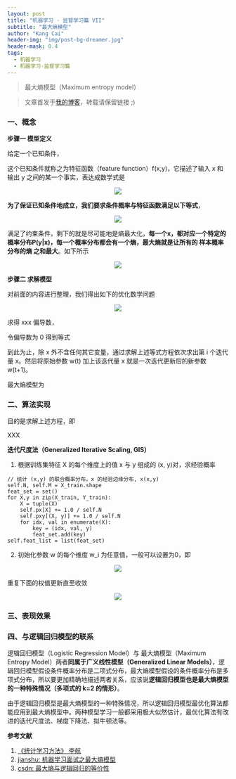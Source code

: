 ```yaml
---
layout: post
title: "机器学习 · 监督学习篇 VII"
subtitle: "最大熵模型"
author: "Kang Cai"
header-img: "img/post-bg-dreamer.jpg"
header-mask: 0.4
tags:
  - 机器学习
  - 机器学习·监督学习篇
---
```


> 最大熵模型（Maximum entropy model）

> 文章首发于[我的博客](https://kangcai.github.io/)，转载请保留链接 ;)

### 一、概念


**步骤一 模型定义**

给定一个已知条件，

这个已知条件就称之为特征函数（feature function）f(x,y)，它描述了输入 x 和输出 y 之间的某一个事实，表达成数学式是

<center>
<img src="https://latex.codecogs.com/gif.latex?f(x,y)=\left\{\begin{matrix}&space;1,&\text{x&space;and&space;y&space;satisfy&space;some&space;fact}\\&space;0,&\text{otherwise}&space;\end{matrix}\right."/>
</center>

**为了保证已知条件地成立，我们要求条件概率与特征函数满足以下等式**，

<center>
<img src="https://latex.codecogs.com/gif.latex?\sum_{x,&space;y}&space;\tilde{P}(x)&space;P(y&space;|&space;x)&space;f(x,&space;y)=\sum_{x,&space;y}&space;\tilde{P}(x,&space;y)&space;f(x,&space;y)" />
</center>

满足了约束条件，剩下的就是尽可能地是熵最大化，**每一个x，都对应一个特定的概率分布P(y|x)，每一个概率分布都会有一个熵，最大熵就是让所有的 样本概率分布的熵 之和最大**。如下所示

<center>
<img src="https://latex.codecogs.com/gif.latex?H(P)=-\sum_{x,&space;y}&space;\tilde{P}(x)&space;P(y&space;|&space;x)&space;\log&space;P(y&space;|&space;x)"  />
</center>

**步骤二 求解模型**

对前面的内容进行整理，我们得出如下的优化数学问题

<center>
<img src="https://latex.codecogs.com/gif.latex?\begin{aligned}&space;&\&space;\min&space;_{R&space;\in&space;\mathrm{C}}-H(P)=\sum_{x,&space;y}&space;\tilde{P}(x)&space;P(y&space;|&space;x)&space;\log&space;P(y&space;|&space;x)&space;\\&space;&\begin{array}{ll}{\text&space;{&space;s.t.&space;}}&space;&&space;{E_{P}\left(f_{i}\right)-E_{\tilde{p}}\left(f_{i}\right)=0,&space;\quad&space;i=1,2,&space;\cdots,&space;n}&space;\\&space;{}&space;&&space;{\sum_{y}&space;P(y&space;|&space;x)=1}\end{array}&space;\end{aligned}"/>
</center>

求得 xxx 偏导数，

令偏导数为 0 得到等式

到此为止，除 x 外不含任何其它变量，通过求解上述等式方程依次求出第 i 个迭代量 x。然后将原始参数 w(t) 加上该迭代量 x 就是一次迭代更新后的新参数 w(t+1)。

最大熵模型为

### 二、算法实现

目的是求解上述方程，即

XXX

**迭代尺度法（Generalized Iterative Scaling, GIS）**

1. 根据训练集特征 X 的每个维度上的值 x 与 y 组成的 (x, y)对，求经验概率

```buildoutcfg
// 统计 (x,y) 的联合概率分布，x 的经验边缘分布, x(x,y)
self.N, self.M = X_train.shape
feat_set = set()
for X,y in zip(X_train, Y_train):
    X = tuple(X)
    self.px[X] += 1.0 / self.N
    self.pxy[(X, y)] += 1.0 / self.N
    for idx, val in enumerate(X):
        key = (idx, val, y)
        feat_set.add(key)
self.feat_list = list(feat_set)
```

2. 初始化参数 w 的每个维度 w_i 为任意值，一般可以设置为0，即

<center>
<img src="https://latex.codecogs.com/gif.latex?w_i^{(0)}&space;=&space;0,&space;i&space;\in&space;\{1,2,3,...,n\}" />
</center>

重复下面的权值更新直至收敛

<center>
<img src="https://latex.codecogs.com/gif.latex?w_i^{(t&plus;1)}&space;=&space;w_i^{(t)}&space;&plus;&space;\frac{1}{C}&space;\log&space;\frac{E_{\hat&space;p}(f_i)}{E_{p^{(n)}}(f_i)},i&space;\in&space;\{1,2,...,n\}"  />
</center>


### 三、表现效果

### 四、与逻辑回归模型的联系

逻辑回归模型（Logistic Regression Model）与 最大熵模型（Maximum Entropy Model）两者**同属于广义线性模型（Generalized Linear Models）**，逻辑回归模型假设条件概率分布是二项式分布，最大熵模型假设的条件概率分布是多项式分布，所以要更加精确地描述两者关系，应该说**逻辑回归模型也是最大熵模型的一种特殊情况（多项式的 k=2 的情形）**。

由于逻辑回归模型是最大熵模型的一种特殊情况，所以逻辑回归模型最优化算法都能应用到最大熵模型中。两种模型学习一般都采用极大似然估计，最优化算法有改进的迭代尺度法、梯度下降法、拟牛顿法等。

**参考文献**

1. [《统计学习方法》 李航](https://book.douban.com/subject/10590856/)
2. [jianshu: 机器学习面试之最大熵模型](https://www.jianshu.com/p/e7c13002440d)
3. [csdn: 最大熵与逻辑回归的等价性](https://blog.csdn.net/buring_/article/details/43342341)